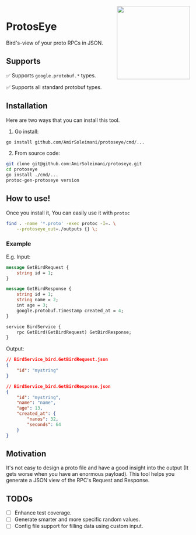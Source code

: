 <img align="right" height="200" src="https://user-images.githubusercontent.com/5120554/182931905-09cf1084-5158-4a89-a580-10fd44743d57.jpg">

# ProtosEye
Bird's-view of your proto RPCs in JSON.

## Supports
✅ Supports `google.protobuf.*` types.

✅ Supports all standard protobuf types.


## Installation
Here are two ways that you can install this tool.

1. Go install:
```sh
go install github.com/AmirSoleimani/protoseye/cmd/...
```

2. From source code:
```sh
git clone git@github.com:AmirSoleimani/protoseye.git
cd protoseye
go install ./cmd/...
protoc-gen-protoseye version
```

## How to use!
Once you install it, You can easily use it with `protoc`
```sh
find . -name '*.proto' -exec protoc -I=. \
    --protoseye_out=./outputs {} \;
```

### Example
E.g. Input:
```protobuf
message GetBirdRequest {
    string id = 1;
}

message GetBirdResponse {
    string id = 1;
    string name = 2;
    int age = 3;
    google.protobuf.Timestamp created_at = 4;
}

service BirdService {
    rpc GetBird(GetBirdRequest) GetBirdResponse;
}
```

Output:
```json
// BirdService_bird.GetBirdRequest.json
{
    "id": "mystring"
}

// BirdService_bird.GetBirdResponse.json
{
    "id": "mystring",
    "name": "name",
    "age": 13,
    "created_at": {
        "nanos": 32,
        "seconds": 64
    }
}
```

## Motivation
It's not easy to design a proto file and have a good insight into the output (It gets worse when you have an enormous payload). This tool helps you generate a JSON view of the RPC's Request and Response.

## TODOs
- [ ] Enhance test coverage.
- [ ] Generate smarter and more specific random values.
- [ ] Config file support for filling data using custom input.
